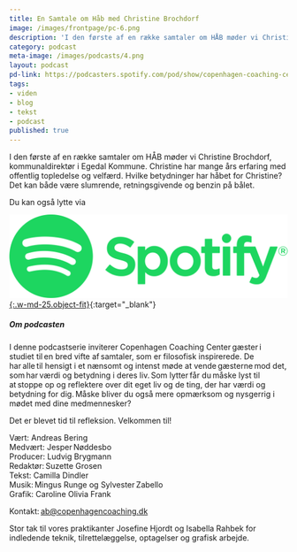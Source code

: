 ```yaml
---
title: En Samtale om Håb med Christine Brochdorf
image: /images/frontpage/pc-6.png
description: 'I den første af en række samtaler om HÅB møder vi Christine Brochdorf, kommunaldirektør i Egedal Kommune. Christine har mange års erfaring med offentlig topledelse og velfærd. Hvilke betydninger har håbet for Christine? Det kan både være slumrende, retningsgivende og benzin på bålet.'
category: podcast
meta-image: /images/podcasts/4.png
layout: podcast
pd-link: https://podcasters.spotify.com/pod/show/copenhagen-coaching-cente/embed/episodes/En-Samtale-om-Hb-med-Christine-Brochdorf-e20gg5j
tags:
- viden
- blog
- tekst
- podcast
published: true
---
```


I den første af en række samtaler om HÅB møder vi Christine Brochdorf, kommunaldirektør i Egedal Kommune. Christine har mange års erfaring med offentlig topledelse og velfærd. Hvilke betydninger har håbet for Christine? Det kan både være slumrende, retningsgivende og benzin på bålet.

Du kan også lytte via

[![Lyt til SamtaleRummet via Spotify](/images/podcasts/spotify.png "Lyt til SamtaleRummet via Spotify"){:.w-md-25.object-fit}](https://open.spotify.com/episode/3rMORyLbWXhfvg1C2pOIKa){:target="_blank"}

##### Om podcasten

I denne podcastserie inviterer Copenhagen Coaching Center gæster i studiet til en bred vifte af samtaler, som er filosofisk inspirerede. De har alle til hensigt i et nænsomt og intenst møde at vende gæsterne mod det, som har værdi og betydning i deres liv. Som lytter får du måske lyst til at stoppe op og reflektere over dit eget liv og de ting, der har værdi og betydning for dig. Måske bliver du også mere opmærksom og nysgerrig i mødet med dine medmennesker?

Det er blevet tid til refleksion. Velkommen til!  

Vært: Andreas Bering<br>
Medvært: Jesper Nøddesbo<br>
Producer: Ludvig Brygmann<br>
Redaktør: Suzette Grosen<br>
Tekst: Camilla Dindler<br>
Musik: Mingus Runge og Sylvester Zabello<br>
Grafik: Caroline Olivia Frank

Kontakt: ab@copenhagencoaching.dk

Stor tak til vores praktikanter Josefine Hjordt og Isabella Rahbek for indledende teknik, tilrettelæggelse, optagelser og grafisk arbejde.